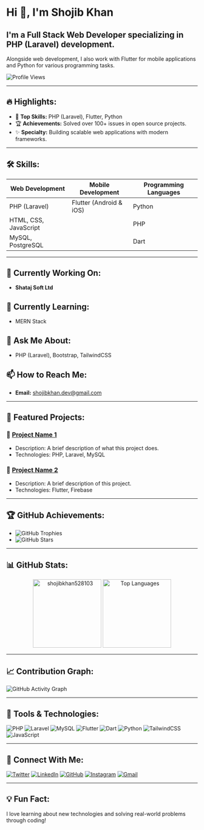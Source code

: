 # Hi 👋, I'm Shojib Khan  

## I'm a Full Stack Web Developer specializing in PHP (Laravel) development.  
Alongside web development, I also work with Flutter for mobile applications and Python for various programming tasks.

![Profile Views](https://komarev.com/ghpvc/?username=shojibkhan528103&label=Profile%20views&color=0e75b6&style=flat)

---

## 🔥 Highlights:
- 🌟 **Top Skills:** PHP (Laravel), Flutter, Python  
- 🏆 **Achievements:** Solved over 100+ issues in open source projects.  
- ✨ **Specialty:** Building scalable web applications with modern frameworks.  

---

## 🛠️ Skills:

| **Web Development**               | **Mobile Development**    | **Programming Languages** |
|-----------------------------------|---------------------------|---------------------------|
| PHP (Laravel)                     | Flutter (Android & iOS)   | Python                    |
| HTML, CSS, JavaScript             |                           | PHP                       |
| MySQL, PostgreSQL                 |                           | Dart                      |

---

## 🔭 Currently Working On:
- **Shataj Soft Ltd**

## 🌱 Currently Learning:
- MERN Stack

## 💬 Ask Me About:
- PHP (Laravel), Bootstrap, TailwindCSS

## 📫 How to Reach Me:
- **Email:** shojibkhan.dev@gmail.com

---

## 🚀 Featured Projects:

### 🌟 [Project Name 1](https://github.com/shojibkhan528103/project-1)
- Description: A brief description of what this project does.
- Technologies: PHP, Laravel, MySQL

### 🌟 [Project Name 2](https://github.com/shojibkhan528103/project-2)
- Description: A brief description of this project.
- Technologies: Flutter, Firebase

---

## 🏆 GitHub Achievements:

- ![GitHub Trophies](https://github-profile-trophy.vercel.app/?username=shojibkhan528103&theme=radical)
- ![GitHub Stars](https://img.shields.io/github/stars/shojibkhan528103?style=social)

---

## 📊 GitHub Stats:

<div align="center">
  <img height="180em" src="https://github-readme-stats.vercel.app/api?username=shojibkhan528103&show_icons=true&locale=en&theme=radical" alt="shojibkhan528103" />
  <img height="180em" src="https://github-readme-stats.vercel.app/api/top-langs/?username=shojibkhan528103&layout=compact&theme=radical" alt="Top Languages" />
</div>

---

## 📈 Contribution Graph:

<img src="https://github-readme-activity-graph.vercel.app/graph?username=shojibkhan528103&theme=react-dark" alt="GitHub Activity Graph" />

---

## 🧰 Tools & Technologies:

![PHP](https://img.shields.io/badge/-PHP-777BB4?style=flat&logo=php&logoColor=white)
![Laravel](https://img.shields.io/badge/-Laravel-FF2D20?style=flat&logo=laravel&logoColor=white)
![MySQL](https://img.shields.io/badge/-MySQL-4479A1?style=flat&logo=mysql&logoColor=white)
![Flutter](https://img.shields.io/badge/-Flutter-02569B?style=flat&logo=flutter&logoColor=white)
![Dart](https://img.shields.io/badge/-Dart-0175C2?style=flat&logo=dart&logoColor=white)
![Python](https://img.shields.io/badge/-Python-3776AB?style=flat&logo=python&logoColor=white)
![TailwindCSS](https://img.shields.io/badge/-TailwindCSS-38B2AC?style=flat&logo=tailwind-css&logoColor=white)
![JavaScript](https://img.shields.io/badge/-JavaScript-F7DF1E?style=flat&logo=javascript&logoColor=black)

---

## 🤝 Connect With Me:

[![Twitter](https://img.shields.io/badge/Twitter-1DA1F2?style=for-the-badge&logo=twitter&logoColor=white)](https://twitter.com/shojibkhan_dev)
[![LinkedIn](https://img.shields.io/badge/LinkedIn-0077B5?style=for-the-badge&logo=linkedin&logoColor=white)](https://www.linkedin.com/in/shojibkhandev)
[![GitHub](https://img.shields.io/badge/GitHub-100000?style=for-the-badge&logo=github&logoColor=white)](https://github.com/shojibkhan528103)
[![Instagram](https://img.shields.io/badge/Instagram-E4405F?style=for-the-badge&logo=instagram&logoColor=white)](https://instagram.com/shojibkhan_dev)
[![Gmail](https://img.shields.io/badge/Gmail-D14836?style=for-the-badge&logo=gmail&logoColor=white)](mailto:shojibkhan.dev@gmail.com)

---

## 💡 Fun Fact:
I love learning about new technologies and solving real-world problems through coding!
